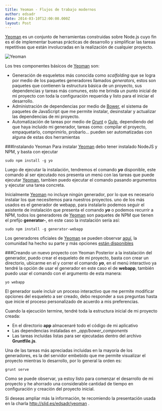 ```yaml
---
title: Yeoman - Flujos de trabajo modernos
author: edsadr
date: 2014-03-10T12:00:00.000Z
layout: Post
---
```

[Yeoman](http://yeoman.io/) es un conjunto de herramientas construidas sobre Node.js cuyo fin es el de implementar buenas prácticas de desarrollo y simplificar las tareas repetitivas que están involucradas en la realización de cualquier proyecto.
<!-- more -->

![Yeoman](https://dl.dropboxusercontent.com/u/212845/charla_yeoman/yeomanClone.png "Yeoman")

Los tres componentes básicos de [Yeoman](http://yeoman.io/) son:

* Generación de esqueletos más conocida como _scalfolding_  que se logra por medio de los paquetes generadores llamados _generators_, estos son paquetes que contienen la estructura básica de un proyecto, sus dependencias y tareas más comunes, esto me brinda un punto inicial de mi proyecto con toda la configuración requerida y listo para el iniciar el desarrollo.
* Administración de dependencias por medio de [Bower](http://bower.io/), el sistema de paquetes de JavaScript que me permite instalar, desinstalar y actualizar las dependencias de mi proyecto.
* Automatización de tareas por medio de [Grunt](http://gruntjs.com/) o [Gulp](http://gulpjs.com/), dependiendo del que haya incluido mi generador, tareas como: compilar el proyecto, empaquetarlo, comprimirlo, probarlo... pueden ser automatizadas con alguna de estas dos herramientas

###Instalando Yeoman
Para instalar [Yeoman](http://yeoman.io/) debo tener instalado NodeJS y NPM, y basta con ejecutar

```sudo npm install -g yo```

Luego de ejecutar la instalación, tendremos el comando ___yo___ disponible, este comando al ser ejecutado nos presenta un menú con las tareas que puede ejecutar [Yeoman](http://yeoman.io/), tambien puedo ejecutar el comando pasando argumentos y ejecutar una tarea concreta.

Inicialmente [Yeoman](http://yeoman.io/) no incluye ningún generador, por lo que es necesario instalar los que necesitemos para nuestros proyectos. uno de los más usados es el generador de webapp, para instalarlo podemos seguir el asistente de instalación que presenta el comando ___yo___ o podemos recurrir a NPM, todos los generadores de [Yeoman](http://yeoman.io/) son paquetes de NPM que tienen el prefijo __generator-__, en este caso la instalación sería así:

```sudo npm install -g generator-webapp```

Los generadores oficiales de [Yeoman](http://yeoman.io/) se pueden observar [aquí](http://yeoman.io/official-generators.html), la comunidad ha hecho su parte y más opciones [están disponibles](http://yeoman.io/community-generators.html)

###Creando un nuevo proyecto con Yeoman
Posterior a la instalación del generador, puedo crear el esqueleto de mi proyecto, basta con crear un directorio, ubicarme en el y correr el comando ___yo___, en el menú interactivo ya tendré la opción de usar el generador en este caso el de __webapp__, también puedo usar el comando con el argumento de esta manera:

```yo webapp```

El generador suele incluir un proceso interactivo que me permite modificar opciones del esqueleto a ser creado, debo responder a sus preguntas hasta que inicie el proceso personalizado de acuerdo a mis preferencias.

Cuando la ejecución termine, tendré toda la estructura inicial de mi proyecto creada:

* En el directorio __app__ almacenaré todo el código de mi aplicativo
* Las dependencias instaladas en __app/bower_components_  
* Las tareas incluidas listas para ser ejecutadas dentro del archivo __Gruntfile.js__.

Una de las tareas más apreciadas incluidas en la mayoría de los generadores, es la del servidor embebido que me permite visualizar el proyecto mientras lo desarrollo, por lo general la orden es:

```grunt serve```

Como se puede observar, ya estoy listo para comenzar el desarrollo de mi proyecto y he ahorrado una considerable cantidad de tiempo en configuración y creación del proyecto inicial.

Si deseas ampliar más la información, te recomiendo la presentación usada en la charla http://slid.es/edsadr/yeoman .

